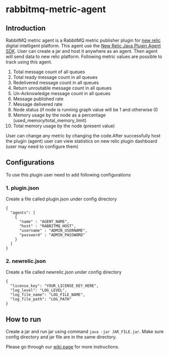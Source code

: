 # rabbitmq-metric-agent
## Introduction
RabbitMQ metric agent is a RabbitMQ metric publisher plugin for [new relic](https://newrelic.com/) digital intelligent platform. This agent use the [New Relic Java Plugin Agent SDK](https://github.com/newrelic-platform/metrics_publish_java). User can create a jar and host it anywhere as an agent. Then agent will send data to new relic platform. 
Following metric values are possible to track using this agent. 
1) Total message count of all queues
2) Total ready message count in all queues
3) Redelivered message count in all queues
4) Return unroutable message count in all queues
5) Un-Acknowledge message count in all queues
6) Message published rate
7) Message delivered rate
8) Node status (if node is running graph value will be 1 and otherwise 0)
9) Memory usage by the node as a percentage (used_memory/total_memory_limit)
10) Total memory usage by the node (present value)

User can change any metric by changing the code.After successfully host the plugin (agent) user can view statistics on new relic plugin dashboard (user may need to configure them)

## Configurations
To use this plugin user need to add following configurations
### 1. plugin.json
Create a file called plugin.json under config directory
```
{
  "agents": [
    {
      "name" : "AGENT_NAME",
      "host" : "RABBITMQ_HOST",
      "username" : "ADMIN_USERNAME",
      "password" : "ADMIN_PASSWORD"
    }
  ]
}
```
### 2. newrelic.json
Create a file called newrelic.json under config directory
```
{
  "license_key": "YOUR_LICENSE_KEY_HERE",
  "log_level": "LOG_LEVEL",
  "log_file_name": "LOG_FILE_NAME",
  "log_file_path": "LOG_PATH"
}
```

## How to run
Create a jar and run jar using command `java -jar JAR_FILE.jar`. Make sure config directory and jar file are in the same directory.

Please go through our [wiki page](https://github.com/ChanakaR/rabbitmq-metric-agent/wiki) for more instructions.
